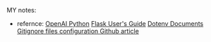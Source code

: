 MY notes:

- refernce: 
[OpenAI Python](https://github.com/openai/openai-python/blob/main/api.md ) 
[Flask User's Guide](https://flask.palletsprojects.com/en/3.0.x/#user-s-guide)
[Dotenv Documents](https://www.dotenv.org/docs/)
[Gitignore files configuration Github article](https://docs.github.com/en/get-started/getting-started-with-git/ignoring-files)